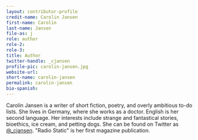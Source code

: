 ```yaml
---
layout: contributor-profile
credit-name: Carolin Jansen
first-name: Carolin
last-name: Jansen
file-as: j
role: author
role-2:
role-3:
title: Author
twitter-handle: _cjansen
profile-pic: carolin-jansen.jpg
website-url:
short-name: carolin-jansen
permalink: carolin-jansen
bio-spanish:
---
```

Carolin Jansen is a writer of short fiction, poetry, and overly ambitious to-do lists. She lives in Germany, where she works as a doctor. English is her second language. Her interests include strange and fantastical stories, bioethics, ice cream, and petting dogs. She can be found on Twitter as [@_cjansen](https://www.twitter.com/_cjansen). "Radio Static" is her first magazine publication.
